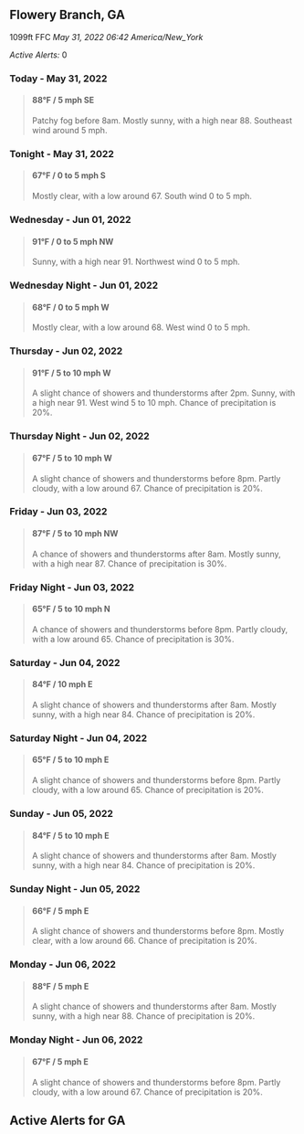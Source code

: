 ## Flowery Branch, GA
1099ft
FFC
*May 31, 2022 06:42 America/New_York*

*Active Alerts:* 0
### Today - May 31, 2022
> #### **88&deg;F** / 5 mph SE
> Patchy fog before 8am. Mostly sunny, with a high near 88. Southeast wind around 5 mph.

### Tonight - May 31, 2022
> #### **67&deg;F** / 0 to 5 mph S
> Mostly clear, with a low around 67. South wind 0 to 5 mph.

### Wednesday - Jun 01, 2022
> #### **91&deg;F** / 0 to 5 mph NW
> Sunny, with a high near 91. Northwest wind 0 to 5 mph.

### Wednesday Night - Jun 01, 2022
> #### **68&deg;F** / 0 to 5 mph W
> Mostly clear, with a low around 68. West wind 0 to 5 mph.

### Thursday - Jun 02, 2022
> #### **91&deg;F** / 5 to 10 mph W
> A slight chance of showers and thunderstorms after 2pm. Sunny, with a high near 91. West wind 5 to 10 mph. Chance of precipitation is 20%.

### Thursday Night - Jun 02, 2022
> #### **67&deg;F** / 5 to 10 mph W
> A slight chance of showers and thunderstorms before 8pm. Partly cloudy, with a low around 67. Chance of precipitation is 20%.

### Friday - Jun 03, 2022
> #### **87&deg;F** / 5 to 10 mph NW
> A chance of showers and thunderstorms after 8am. Mostly sunny, with a high near 87. Chance of precipitation is 30%.

### Friday Night - Jun 03, 2022
> #### **65&deg;F** / 5 to 10 mph N
> A chance of showers and thunderstorms before 8pm. Partly cloudy, with a low around 65. Chance of precipitation is 30%.

### Saturday - Jun 04, 2022
> #### **84&deg;F** / 10 mph E
> A slight chance of showers and thunderstorms after 8am. Mostly sunny, with a high near 84. Chance of precipitation is 20%.

### Saturday Night - Jun 04, 2022
> #### **65&deg;F** / 5 to 10 mph E
> A slight chance of showers and thunderstorms before 8pm. Partly cloudy, with a low around 65. Chance of precipitation is 20%.

### Sunday - Jun 05, 2022
> #### **84&deg;F** / 5 to 10 mph E
> A slight chance of showers and thunderstorms after 8am. Mostly sunny, with a high near 84. Chance of precipitation is 20%.

### Sunday Night - Jun 05, 2022
> #### **66&deg;F** / 5 mph E
> A slight chance of showers and thunderstorms before 8pm. Mostly clear, with a low around 66. Chance of precipitation is 20%.

### Monday - Jun 06, 2022
> #### **88&deg;F** / 5 mph E
> A slight chance of showers and thunderstorms after 8am. Mostly sunny, with a high near 88. Chance of precipitation is 20%.

### Monday Night - Jun 06, 2022
> #### **67&deg;F** / 5 mph E
> A slight chance of showers and thunderstorms before 8pm. Partly cloudy, with a low around 67. Chance of precipitation is 20%.

## Active Alerts for GA

